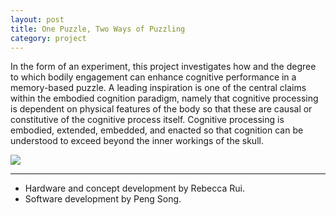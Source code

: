 ```yaml
---
layout: post
title: One Puzzle, Two Ways of Puzzling
category: project
---
```


In the form of an experiment, this project investigates how and the degree to which bodily engagement can enhance cognitive performance in a memory-based puzzle. A leading inspiration is one of the central claims within the embodied cognition paradigm, namely that cognitive processing is dependent on physical features of the body so that these are causal or constitutive of the cognitive process itself. Cognitive processing is embodied, extended, embedded, and enacted so that cognition can be understood to exceed beyond the inner workings of the skull.

![](/assets/media/one_puzzle_two_ways_of_puzzling.jpg)

---

<ul class=credits>
  <li>Hardware and concept development by Rebecca Rui.</li>
  <li>Software development by Peng Song.</li>
</ul>
